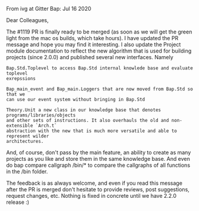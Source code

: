 From ivg at Gitter Bap:
Jul 16 2020

Dear Colleagues,

The #1119 PR is finally ready to be merged (as soon as we will get the green light 
from the mac os builds, which take hours). I have updated the PR message and hope 
you may find it interesting. I also update the Project module documentation to 
reflect the new algorithm that is used for building projects (since 2.0.0) and 
published several new interfaces. Namely

    Bap.Std.Toplevel to access Bap.Std internal knowlede base and evaluate toplevel 
    exrepssions

    Bap_main_event and Bap_main.Loggers that are now moved from Bap.Std so that we 
    can use our event system without bringing in Bap.Std

    Theory.Unit a new class in our knowledge base that denotes programs/libraries/objects 
    and other sets of instructions. It also overhauls the old and non-extensible `Arch.t` 
    abstraction with the new that is much more versatile and able to represent wilder 
    architectures.

And, of course, don't pass by the main feature, an ability to create as many projects 
as you like and store them in the same knowledge base. And even do bap compare 
callgraph /bin/* to compare the callgraphs of all functions in the /bin folder.

The feedback is as always welcome, and even if you read this message after the PR 
is merged don't hesitate to provide reviews, post suggestions, request changes, etc. 
Nothing is fixed in concrete until we have 2.2.0 release :)


